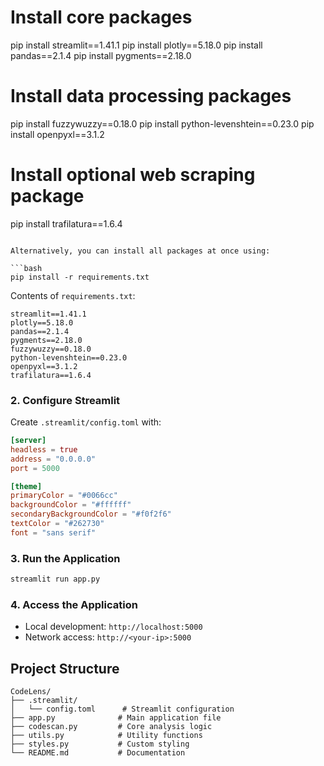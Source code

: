 # Install core packages
pip install streamlit==1.41.1
pip install plotly==5.18.0
pip install pandas==2.1.4
pip install pygments==2.18.0

# Install data processing packages
pip install fuzzywuzzy==0.18.0
pip install python-levenshtein==0.23.0
pip install openpyxl==3.1.2

# Install optional web scraping package
pip install trafilatura==1.6.4
```

Alternatively, you can install all packages at once using:

```bash
pip install -r requirements.txt
```

Contents of `requirements.txt`:
```
streamlit==1.41.1
plotly==5.18.0
pandas==2.1.4
pygments==2.18.0
fuzzywuzzy==0.18.0
python-levenshtein==0.23.0
openpyxl==3.1.2
trafilatura==1.6.4
```

### 2. Configure Streamlit

Create `.streamlit/config.toml` with:
```toml
[server]
headless = true
address = "0.0.0.0"
port = 5000

[theme]
primaryColor = "#0066cc"
backgroundColor = "#ffffff"
secondaryBackgroundColor = "#f0f2f6"
textColor = "#262730"
font = "sans serif"
```

### 3. Run the Application
```bash
streamlit run app.py
```

### 4. Access the Application
- Local development: `http://localhost:5000`
- Network access: `http://<your-ip>:5000`

## Project Structure
```
CodeLens/
├── .streamlit/
│   └── config.toml      # Streamlit configuration
├── app.py              # Main application file
├── codescan.py         # Core analysis logic
├── utils.py            # Utility functions
├── styles.py           # Custom styling
└── README.md           # Documentation